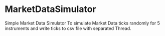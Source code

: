 # MarketDataSimulator
Simple Market Data Simulator
To simulate Market Data ticks randomly for 5 instruments and write ticks to csv file with separated Thread.
